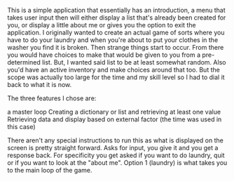 This is a simple application that essentially has an introduction, a menu that takes user input then will either display a list that's already been created for you, or display a little about me or gives you the option to exit the application. I originally wanted to create an actual game of sorts where you have to do your laundry and when you're about to put your clothes in the washer you find it is broken. Then strange things start to occur. From there you would have choices to make that would be given to you from a pre-determined list. But, I wanted said list to be at least somewhat random. Also you'd have an active inventory and make choices around that too. But the scope was actually too large for the time and my skill level so I had to dial it back to what it is now.

The three features I chose are:

a master loop
Creating a dictionary or list and retrieving at least one value
Retrieving data and display based on external factor (the time was used in this case)

There aren't any special instructions to run this as what is displayed on the screen is pretty straight forward. Asks for input, you give it and you get a response back. For specificity you get asked if you want to do laundry, quit or if you want to look at the "about me". Option 1 (laundry) is what takes you to the main loop of the game.
